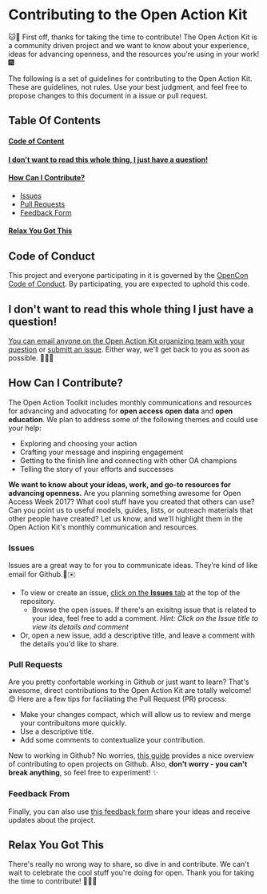 # Contributing to the Open Action Kit

:cat::tada: First off, thanks for taking the time to contribute!  The Open Action Kit is a community driven project and we want to know about your experience, ideas for advancing openness, and the resources you're using in your work!:fireworks:

The following is a set of guidelines for contributing to the Open Action Kit. These are guidelines, not rules. Use your best judgment, and feel free to propose changes to this document in a issue or pull request.

## Table Of Contents

#### [Code of Content](#code-of-conduct)

#### [I don't want to read this whole thing, I just have a question!](#i-dont-want-to-read-this-whole-thing-i-just-have-a-question)

#### [How Can I Contribute?](#how-can-i-contribute)
   * [Issues](#issues)
   * [Pull Requests](#pull-requests)
   * [Feedback Form](#feedback-form)

#### [Relax You Got This](#relax-you-got-this)

## Code of Conduct

This project and everyone participating in it is governed by the [OpenCon Code of Conduct](https://github.com/sparcopen/opencon/blob/master/CODE_OF_CONDUCT.MD). By participating, you are expected to uphold this code.  

## I don't want to read this whole thing I just have a question!

[You can email anyone on the Open Action Kit organizing team with your question](https://sparcopen.github.io/Open-Action-Kit/team) or [submitt an issue](https://github.com/sparcopen/Open-Action-Kit/issues/new).  Either way, we'll get back to you as soon as possible. :whale::pizza::soon: 

## How Can I Contribute?

The Open Action Toolkit includes monthly communications and resources for advancing and advocating for **open access** **open data** and **open education**.  We plan to address some of the following themes and could use your help:

* Exploring and choosing your action
* Crafting your message and inspiring engagement
* Getting to the finish line and connecting with other OA champions
* Telling the story of your efforts and successes

**We want to know about your ideas, work, and go-to resources for advancing openness.**  Are you planning something awesome for Open Access Week 2017?  What cool stuff have you created that others can use?  Can you point us to useful models, guides, lists, or outreach materials that other people have created?  Let us know, and we'll highlight them in the Open Action Kit's monthly communication and resources.  

### Issues

Issues are a great way to for you to communicate ideas. They’re kind of like email for Github.:rainbow::envelope:

* To view or create an issue, [click on the **Issues** tab](https://github.com/sparcopen/Open-Action-Kit/issues) at the top of the repository.  
  *  Browse the open issues.  If there's an exisitng issue that is related to your idea, feel free to add a comment. *Hint:  Click on the Issue title to view its details and comment*
* Or, open a new issue, add a descriptive title, and leave a comment with the details you'd like to share.

### Pull Requests

Are you pretty confortable working in Github or just want to learn?  That's awesome, direct contributions to the Open Action Kit are totally welcome! :heart_eyes:  Here are a few tips for faciliating the Pull Request (PR) process:

* Make your changes compact, which will allow us to review and merge your contribuitons more quickly.
* Use a descriptive title.
* Add some comments to contextualize your contribution.  

New to working in Github?  No worries, [this guide](https://opensource.guide/how-to-contribute/#how-to-submit-a-contribution) provides a nice overview of contributing to open projects on Github.  Also, **don't worry - you can't break anything**, so feel free to experiment! :sparkles:

### Feedback From

Finally, you can also use [this feedback form](https://goo.gl/forms/WlcYQOFZL1KJ2xeo1) share your ideas and receive updates about the project.  

## Relax You Got This

There's really no wrong way to share, so dive in and contribute. We can't wait to celebrate the cool stuff you're doing for open.  Thank you for taking the time to contribute! :octopus::balloon::tada:

